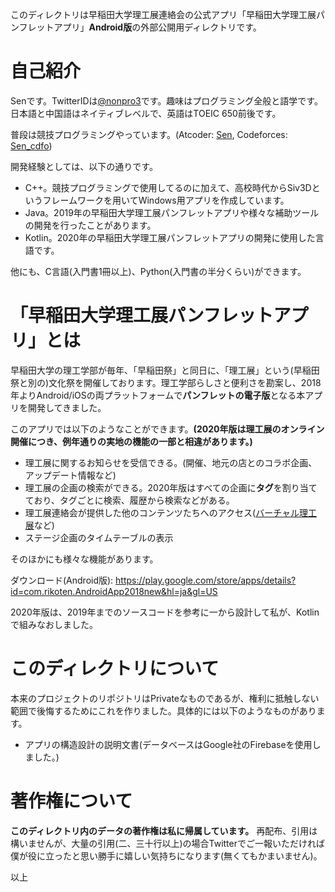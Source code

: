 このディレクトリは早稲田大学理工展連絡会の公式アプリ「早稲田大学理工展パンフレットアプリ」**Android版**の外部公開用ディレクトリです。

# 自己紹介

Senです。TwitterIDは[@nonpro3](https://twitter.com/nonpro3)です。趣味はプログラミング全般と語学です。日本語と中国語はネイティブレベルで、英語はTOEIC 650前後です。

普段は競技プログラミングやっています。(Atcoder: [Sen](https://atcoder.jp/users/Sen), Codeforces: [Sen_cdfo](https://codeforces.com/profile/Sen_cdfo))

開発経験としては、以下の通りです。

- C++。競技プログラミングで使用してるのに加えて、高校時代からSiv3Dというフレームワークを用いてWindows用アプリを作成しています。
- Java。2019年の早稲田大学理工展パンフレットアプリや様々な補助ツールの開発を行ったことがあります。
- Kotlin。2020年の早稲田大学理工展パンフレットアプリの開発に使用した言語です。

他にも、C言語(入門書1冊以上)、Python(入門書の半分くらい)ができます。

# 「早稲田大学理工展パンフレットアプリ」とは

早稲田大学の理工学部が毎年、「早稲田祭」と同日に、「理工展」という(早稲田祭と別の)文化祭を開催しております。理工学部らしさと便利さを勘案し、2018年よりAndroid/iOSの両プラットフォームで**パンフレットの電子版**となる本アプリを開発してきました。

このアプリでは以下のようなことができます。**(2020年版は理工展のオンライン開催につき、例年通りの実地の機能の一部と相違があります。)**

- 理工展に関するお知らせを受信できる。(開催、地元の店とのコラボ企画、アップデート情報など)
- 理工展の企画の検索ができる。2020年版はすべての企画に**タグ**を割り当てており、タグごとに検索、履歴から検索などがある。
- 理工展連絡会が提供した他のコンテンツたちへのアクセス([バーチャル理工展](https://play.google.com/store/apps/details?id=com.RikotenRenrakukai.VirtualRikoten&hl=ja&gl=US)など)
- ステージ企画のタイムテーブルの表示

そのほかにも様々な機能があります。

ダウンロード(Android版): https://play.google.com/store/apps/details?id=com.rikoten.AndroidApp2018new&hl=ja&gl=US

2020年版は、2019年までのソースコードを参考に一から設計して私が、Kotlinで組みなおしました。

# このディレクトリについて

本来のプロジェクトのリポジトリはPrivateなものであるが、権利に抵触しない範囲で後悔するためにこれを作りました。具体的には以下のようなものがあります。

- アプリの構造設計の説明文書(データベースはGoogle社のFirebaseを使用しました。)

# 著作権について

**このディレクトリ内のデータの著作権は私に帰属しています。** 再配布、引用は構いませんが、大量の引用(二、三十行以上)の場合Twitterでご一報いただければ僕が役に立ったと思い勝手に嬉しい気持ちになります(無くてもかまいません)。

以上